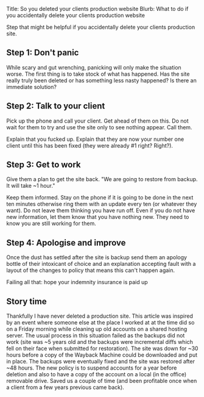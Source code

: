 Title: So you deleted your clients production website
Blurb: What to do if you accidentally delete your clients production website

Step that might be helpful if you accidentally delete your clients production site.

## Step 1: Don't panic
While scary and gut wrenching, panicking will only make the situation worse. The first thing is to take stock of what has happened. Has the site really truly been deleted or has something less nasty happened? Is there an immediate solution?

## Step 2: Talk to your client
Pick up the phone and call your client. Get ahead of them on this. Do not wait for them to try and use the site only to see nothing appear. Call them.

Explain that you fucked up. Explain that they are now your number one client until this has been fixed (they were already #1 right? Right?).

## Step 3: Get to work
Give them a plan to get the site back. "We are going to restore from backup. It will take ~1 hour."

Keep them informed. Stay on the phone if it is going to be done in the next ten minutes otherwise ring them with an update every ten (or whatever they want). Do not leave them thinking you have run off. Even if you do not have new information, let them know that you have nothing new. They need to know you are still working for them.

## Step 4: Apologise and improve
Once the dust has settled after the site is backup send them an apology bottle of their intoxicant of choice and an explanation accepting fault with a layout of the changes to policy that means this can't happen again.

Failing all that: hope your indemnity insurance is paid up

## Story time
Thankfully I have never deleted a production site. This article was inspired by an event where someone else at the place I worked at at the time did so on a Friday morning while cleaning up old accounts on a shared hosting server. The usual process in this situation failed as the backups did not work (site was ~5 years old and the backups were incremental diffs which fell on their face when submitted for restoration). The site was down for ~30 hours before a copy of the Wayback Machine could be downloaded and put in place. The backups were eventually fixed and the site was restored after ~48 hours. The new policy is to suspend accounts for a year before deletion and also to have a copy of the account on a local (in the office) removable drive. Saved us a couple of time (and been profitable once when a client from a few years previous came back).
